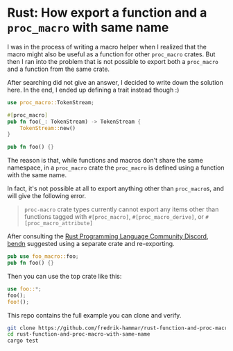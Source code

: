 # Rust: How export a function and a `proc_macro` with same name

I was in the process of writing a macro helper when I realized that
the macro might also be useful as a function for other `proc_macro`
crates.
But then I ran into the problem that is not possible to export both
a `proc_macro` and a function from the same crate.

After searching did not give an answer,
I decided to write down the solution here.
In the end, I ended up defining a trait instead though :)

```rust
use proc_macro::TokenStream;

#[proc_macro]
pub fn foo(_: TokenStream) -> TokenStream {
    TokenStream::new()
}

pub fn foo() {}
```

The reason is that, while functions and macros don't share the
same namespace, in a `proc_macro` crate the `proc_macro` is defined
using a function with the same name.

In fact, it's not possible at all to export anything other than
`proc_macro`s, and will give the following error.

> `proc-macro` crate types currently cannot export any items other than functions tagged with `#[proc_macro]`, `#[proc_macro_derive]`, or `#[proc_macro_attribute]`

After consulting the
[Rust Programming Language Community Discord](https://discord.gg/rust-lang-community), [bendn](https://github.com/bend-n) suggested using a separate crate and re-exporting.

```rust
pub use foo_macro::foo;
pub fn foo() {}
```

Then you can use the top crate like this:

```rust
use foo::*;
foo();
foo!();
```

This repo contains the full example you can clone and verify.

```sh
git clone https://github.com/fredrik-hammar/rust-function-and-proc-macro-with-same-name.git
cd rust-function-and-proc-macro-with-same-name
cargo test
```
